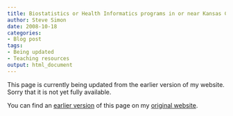 ```yaml
---
title: Biostatistics or Health Informatics programs in or near Kansas City
author: Steve Simon
date: 2008-10-18
categories:
- Blog post
tags:
- Being updated
- Teaching resources
output: html_document
---
```


This page is currently being updated from the earlier version of my website. Sorry that it is not yet fully available.

<!---More--->


You can find an [earlier version][sim1] of this page on my [original website][sim2].

[sim1]: http://www.pmean.com/08/BiostatisticsPrograms.html
[sim2]: http://www.pmean.com/original_site.html
